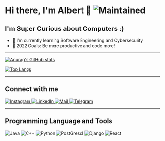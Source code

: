 # Hi there, I'm Albert 👋 <img alt="Maintained" src="https://img.shields.io/badge/Maintained%3F-yes-green.svg"/>

## I'm Super Curious about Computers :)
- 🌱 I’m currently learning Software Engineering and Cybersecurity
- 🥅 2022 Goals: Be more productive and code more!
---

[![Anurag's GitHub stats](https://github-readme-stats.vercel.app/api?username=albertsutz&count_private=true&show_icons=true&theme=algolia)](https://github.com/anuraghazra/github-readme-stats)

[![Top Langs](https://github-readme-stats.vercel.app/api/top-langs/?username=albertsutz&hide=jupyter%20notebook&layout=compact&theme=algolia)](https://github.com/anuraghazra/github-readme-stats)

---
## Connect with me
<p>
<a href="https://www.instagram.com/albertsutz/">
  <img alt="Instagram" src="https://img.shields.io/badge/Instagram-E4405F?style=for-the-badge&logo=instagram&logoColor=white"/>
</a>
<a href="https://www.linkedin.com/in/albert-sutiono/">
  <img alt="LinkedIn" src="https://img.shields.io/badge/linkedin%20-%230077B5.svg?&style=for-the-badge&logo=linkedin&logoColor=white"/>
</a>
<a href="mailto:albertsutz123@gmail.com">
  <img alt="Mail" src="https://img.shields.io/badge/Gmail-D14836?style=for-the-badge&logo=gmail&logoColor=white"/>
</a>
<a href="https://t.me/Albertsutz/">
  <img alt="Telegram" src="https://img.shields.io/badge/Telegram-2CA5E0?style=for-the-badge&logo=telegram&logoColor=white"/>
</a>
</p>

---

## Programming Language and Tools

<img alt="Java" src="https://img.shields.io/badge/Java-ED8B00?style=for-the-badge&logo=java&logoColor=white"/>
<img alt="C++" src="https://img.shields.io/badge/C%2B%2B-00599C?style=for-the-badge&logo=c%2B%2B&logoColor=white"/>
<img alt="Python" src="https://img.shields.io/badge/Python-14354C?style=for-the-badge&logo=python&logoColor=white"/>
<img alt="PostGresql" src="https://img.shields.io/badge/PostgreSQL-316192?style=for-the-badge&logo=postgresql&logoColor=white"/>
<img alt="Django" src="https://img.shields.io/badge/Django-092E20?style=for-the-badge&logo=django&logoColor=white"/>
<img alt="React" src="https://img.shields.io/badge/React-20232A?style=for-the-badge&logo=react&logoColor=61DAFB"/>

